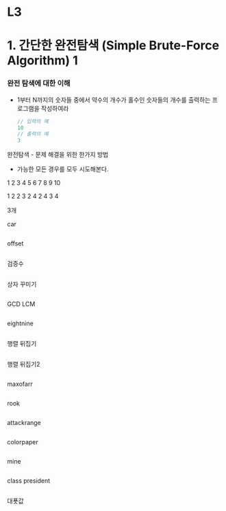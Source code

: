 # L3

# 1. 간단한 완전탐색 (Simple Brute-Force Algorithm) 1

### 완전 탐색에 대한 이해

* 1부터 N까지의 숫자들 중에서 약수의 개수가 홀수인 숫자들의 개수를 출력하는 프로그램을 작성하여라

  ```c
  // 입력의 예
  10
  // 출력의 예
  3
  ```

완전탐색 - 문제 해결을 위한 한가지 방법

* 가능한 모든 경우를 모두 시도해본다.

1 2 3 4 5 6 7 8 9 10

1 2 2 3 2 4 2 4 3 4

3개



car

```c

```

offset

```c

```

검증수

```c

```

상자 꾸미기

```c

```

GCD LCM

```c

```

eightnine

```c

```

행렬 뒤집기

```c

```

행렬 뒤집기2

```c

```

maxofarr

```c

```

rook

```c

```

attackrange

```c

```

colorpaper

```c

```

mine

```c

```

class president

```c

```

대푯값

```c

```

